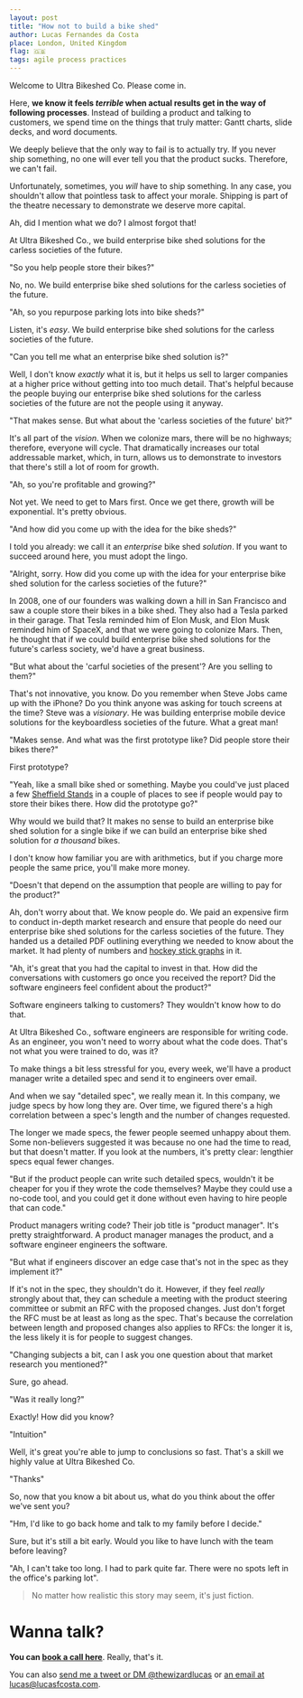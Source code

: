 ```yaml
---
layout: post
title: "How not to build a bike shed"
author: Lucas Fernandes da Costa
place: London, United Kingdom
flag: 🇬🇧
tags: agile process practices
---
```


Welcome to Ultra Bikeshed Co. Please come in.

Here, **we know it feels _terrible_ when actual results get in the way of following processes**. Instead of building a product and talking to customers, we spend time on the things that truly matter: Gantt charts, slide decks, and word documents.

We deeply believe that the only way to fail is to actually try. If you never ship something, no one will ever tell you that the product sucks. Therefore, we can't fail.

Unfortunately, sometimes, you _will_ have to ship something. In any case, you shouldn't allow that pointless task to affect your morale. Shipping is part of the theatre necessary to demonstrate we deserve more capital.

Ah, did I mention what we do? I almost forgot that!

At Ultra Bikeshed Co., we build enterprise bike shed solutions for the carless societies of the future.

"So you help people store their bikes?"

No, no. We build enterprise bike shed solutions for the carless societies of the future.

"Ah, so you repurpose parking lots into bike sheds?"

Listen, it's _easy_. We build enterprise bike shed solutions for the carless societies of the future.

"Can you tell me what an enterprise bike shed solution is?"

Well, I don't know _exactly_ what it is, but it helps us sell to larger companies at a higher price without getting into too much detail. That's helpful because the people buying our enterprise bike shed solutions for the carless societies of the future are not the people using it anyway.

"That makes sense. But what about the 'carless societies of the future' bit?"

It's all part of the _vision_. When we colonize mars, there will be no highways; therefore, everyone will cycle. That dramatically increases our total addressable market, which, in turn, allows us to demonstrate to investors that there's still a lot of room for growth.

"Ah, so you're profitable and growing?"

Not yet. We need to get to Mars first. Once we get there, growth will be exponential. It's pretty obvious.

"And how did you come up with the idea for the bike sheds?"

I told you already: we call it an _enterprise_ bike shed _solution_. If you want to succeed around here, you must adopt the lingo.

"Alright, sorry. How did you come up with the idea for your enterprise bike shed solution for the carless societies of the future?"

In 2008, one of our founders was walking down a hill in San Francisco and saw a couple store their bikes in a bike shed. They also had a Tesla parked in their garage. That Tesla reminded him of Elon Musk, and Elon Musk reminded him of SpaceX, and that we were going to colonize Mars. Then, he thought that if we could build enterprise bike shed solutions for the future's carless society, we'd have a great business.

"But what about the 'carful societies of the present'? Are you selling to them?"

That's not innovative, you know. Do you remember when Steve Jobs came up with the iPhone? Do you think anyone was asking for touch screens at the time? Steve was a _visionary_. He was building enterprise mobile device solutions for the keyboardless societies of the future. What a great man!

"Makes sense. And what was the first prototype like? Did people store their bikes there?"

First prototype?

"Yeah, like a small bike shed or something. Maybe you could've just placed a few [Sheffield Stands](https://twitter.com/BrixtonHatter/status/1493299809574342659) in a couple of places to see if people would pay to store their bikes there. How did the prototype go?"

Why would we build that? It makes no sense to build an enterprise bike shed solution for a single bike if we can build an enterprise bike shed solution for _a thousand_ bikes.

I don't know how familiar you are with arithmetics, but if you charge more people the same price, you'll make more money.

"Doesn't that depend on the assumption that people are willing to pay for the product?"

Ah, don't worry about that. We know people do. We paid an expensive firm to conduct in-depth market research and ensure that people do need our enterprise bike shed solutions for the carless societies of the future. They handed us a detailed PDF outlining everything we needed to know about the market. It had plenty of numbers and [hockey stick graphs](https://en.wikipedia.org/wiki/Hockey_stick_graph) in it.

"Ah, it's great that you had the capital to invest in that. How did the conversations with customers go once you received the report? Did the software engineers feel confident about the product?"

Software engineers talking to customers? They wouldn't know how to do that.

At Ultra Bikeshed Co., software engineers are responsible for writing code. As an engineer, you won't need to worry about what the code does. That's not what you were trained to do, was it?

To make things a bit less stressful for you, every week, we'll have a product manager write a detailed spec and send it to engineers over email.

And when we say "detailed spec", we really mean it. In this company, we judge specs by how long they are. Over time, we figured there's a high correlation between a spec's length and the number of changes requested.

The longer we made specs, the fewer people seemed unhappy about them. Some non-believers suggested it was because no one had the time to read, but that doesn't matter. If you look at the numbers, it's pretty clear: lengthier specs equal fewer changes.

"But if the product people can write such detailed specs, wouldn't it be cheaper for you if they wrote the code themselves? Maybe they could use a no-code tool, and you could get it done without even having to hire people that can code."

Product managers writing code? Their job title is "product manager". It's pretty straightforward. A product manager manages the product, and a software engineer engineers the software.

"But what if engineers discover an edge case that's not in the spec as they implement it?"

If it's not in the spec, they shouldn't do it. However, if they feel _really_ strongly about that, they can schedule a meeting with the product steering committee or submit an RFC with the proposed changes. Just don't forget the RFC must be at least as long as the spec. That's because the correlation between length and proposed changes also applies to RFCs: the longer it is, the less likely it is for people to suggest changes.

"Changing subjects a bit, can I ask you one question about that market research you mentioned?"

Sure, go ahead.

"Was it really long?"

Exactly! How did you know?

"Intuition"

Well, it's great you're able to jump to conclusions so fast. That's a skill we highly value at Ultra Bikeshed Co.

"Thanks"

So, now that you know a bit about us, what do you think about the offer we've sent you?

"Hm, I'd like to go back home and talk to my family before I decide."

Sure, but it's still a bit early. Would you like to have lunch with the team before leaving?

"Ah, I can't take too long. I had to park quite far. There were no spots left in the office's parking lot".

> No matter how realistic this story may seem, it's just fiction.



# Wanna talk?

**You can <a onclick="sa_event('calendly-bikeshedding')" target="_blank" href="https://calendly.com/lucasfcosta/1-1-with-lucas">book a call here</a>**. Really, that's it.

You can also [send me a tweet or DM @thewizardlucas](https://twitter.com/thewizardlucas) or [an email at lucas@lucasfcosta.com](mailto:lucasfcosta.com).

